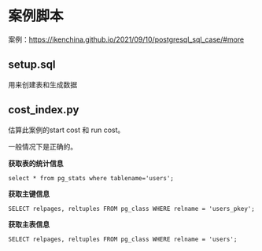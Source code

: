 # 案例脚本

案例：https://ikenchina.github.io/2021/09/10/postgresql_sql_case/#more

## setup.sql

用来创建表和生成数据


## cost_index.py

估算此案例的start cost 和 run cost。

一般情况下是正确的。


**获取表的统计信息**
```
select * from pg_stats where tablename='users';
```

**获取主键信息**
```
SELECT relpages, reltuples FROM pg_class WHERE relname = 'users_pkey';
```

**获取主表信息**
```
SELECT relpages, reltuples FROM pg_class WHERE relname = 'users';
```
